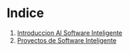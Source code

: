 # Indice

1. [Introduccion Al Software Inteligente](1.md)
2. [Proyectos de Software Inteligente](2.md)
